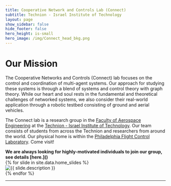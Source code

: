 ```yaml
---
title: Cooperative Network and Controls Lab (Connect)
subtitle: Technion - Israel Institute of Technology
layout: page
show_sidebar: false
hide_footer: false
hero_height: is-small
hero_image: /img/Connect_head_bkg.png
---
```


# Our Mission

The Cooperative Networks and Controls (Connect) lab focuses on the control and coordination of multi-agent systems.  Our approach for studying these systems is through a blend of systems and control theory with graph theory.   While our heart and soul rests in the fundamental and theoretical challenges of networked systems, we also consider their real-world application through a robotic testbed consisting of ground and aerial vehicles.

The Connect lab is a research group in the [Faculty of Aerospace Engineering](https://aerospace.technion.ac.il/) at the [Technion - Israel Institute of Technology](https://www.google.com/search?q=technion&rlz=1C5CHFA_enIL991IL991&oq=technion+&gs_lcrp=EgZjaHJvbWUyBggAEEUYOTIGCAEQRRg7MgYIAhBFGDwyBggDEEUYPDIGCAQQRRg8MgYIBRBFGDwyBggGEEUYPDIGCAcQRRg80gEIMzM0NmowajeoAgCwAgA&sourceid=chrome&ie=UTF-8).  Our team consists of students from across the Technion and researchers from around the world.  Our physical home is within the [Philadelphia Flight Control Laboratory](https://pfcl.technion.ac.il/).  Come visit!


<!-- Please visit our [<span style="color:red">
<b>research</b>
</span>](https://anpl-technion.github.io/research/) and [<span style="color:red">
<b>publications</b>
</span>](https://anpl-technion.github.io/publications/) pages to see our ongoing research activities. -->


<b>
We are always looking for highly-motivated individuals to join our group, see details [here.]()
</b>


<div class="slick-slider">
  {% for slide in site.data.home_slides %}
    <div>
      <img src="{{ slide.image }}" alt="{{ slide.description }}">
    </div>
  {% endfor %}
</div>


<!--<div style="display: flex; justify-content: center;">
  <a class="twitter-timeline" data-width="45%" data-height="800" href="https://twitter.com/ANPL_Technion?ref_src=twsrc%5Etfw%7Ctwcamp%5Eembeddedtimeline%7Ctwterm%5Escreen-name%3AANPL_Technion%7Ctwcon%5Es2">Tweets from Anpl Technion</a> 
  <script async src="https://platform.twitter.com/widgets.js" charset="utf-8"></script>
  <a class="twitter-timeline" data-width="45%" data-height="800" href="https://twitter.com/vadim_indelman?ref_src=twsrc%5Etfw%7Ctwcamp%5Eembeddedtimeline%7Ctwterm%5Escreen-name%3Avadim_indelman%7Ctwcon%5Es2">Tweets from vadim indelman</a>
  <script async src="https://platform.twitter.com/widgets.js" charset="utf-8"></script> 
</div>
-->
<hr>

<!--### We gratefully acknowledge our funding sources over the years: 

<div class="horizontal-grid-container">
  <div class="grid-item">
    <img src="/img/funding/ISF-logo3.png" alt="ISF">
  </div>
  <div class="grid-item">
    <img src="/img/funding/NSF-logo.jpeg" alt="BSF">
  </div>
  <div class="grid-item">
    <img src="/img/funding/BSF-logo.png" alt="BSF">
  </div>
    <!-- <div class="grid-item">
    <img src="/img/funding/TASP-logo.png" alt="TASP">
  </div> -->
  <!-- Add more grid items for more images -->
  <!-- </div>  -->


